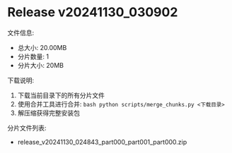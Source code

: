 # Release v20241130_030902

文件信息:
- 总大小: 20.00MB
- 分片数量: 1
- 分片大小: 20MB

下载说明:
1. 下载当前目录下的所有分片文件
2. 使用合并工具进行合并:   ```bash
   python scripts/merge_chunks.py <下载目录>   ```
3. 解压缩获得完整安装包

分片文件列表:
- release_v20241130_024843_part000_part001_part000.zip
